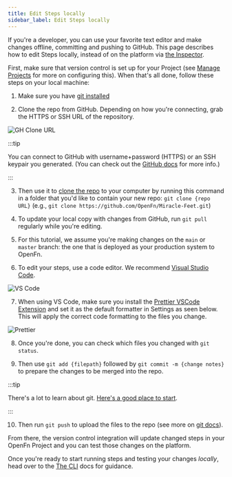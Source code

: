 ```yaml
---
title: Edit Steps locally
sidebar_label: Edit Steps locally
---
```


If you're a developer, you can use your favorite text editor and make changes
offline, committing and pushing to GitHub. This page describes how to edit Steps
locally, instead of on the platform via
[the Inspector](/documentation/build/steps/step-editor).

First, make sure that version control is set up for your Project (see
[Manage Projects](/documentation/manage-projects/platform-mgmt) for more on
configuring this). When that's all done, follow these steps on your local
machine:

1. Make sure you have
   [git installed](https://git-scm.com/book/en/v2/Getting-Started-Installing-Git)

2. Clone the repo from GitHub. Depending on how you're connecting, grab the
   HTTPS or SSH URL of the repository.

![GH Clone URL](/img/git_clone_url.png)

:::tip

You can connect to GitHub with username+password (HTTPS) or an SSH keypair you
generated. (You can check out the
[GitHub docs](https://docs.github.com/en/get-started/getting-started-with-git/about-remote-repositories)
for more info.)

:::

3. Then use it to
   [clone the repo](https://docs.github.com/en/repositories/creating-and-managing-repositories/cloning-a-repository)
   to your computer by running this command in a folder that you'd like to
   contain your new repo: `git clone {repo URL}` (e.g.,
   `git clone https://github.com/OpenFn/Miracle-Feet.git`)

4. To update your local copy with changes from GitHub, run `git pull` regularly
   while you're editing.

5. For this tutorial, we assume you're making changes on the `main` or `master`
   branch: the one that is deployed as your production system to OpenFn.

6. To edit your steps, use a code editor. We recommend
   [Visual Studio Code](https://code.visualstudio.com/download).

![VS Code](/img/edit_job_vscode.png)

7. When using VS Code, make sure you install the
   [Prettier VSCode Extension](https://marketplace.visualstudio.com/items?itemName=esbenp.prettier-vscode)
   and set it as the default formatter in Settings as seen below. This will apply
   the correct code formatting to the files you change.

![Prettier](/img/prettier.png)

8. Once you're done, you can check which files you changed with `git status`.

9. Then use `git add {filepath}` followed by `git commit -m {change notes}` to
   prepare the changes to be merged into the repo.

:::tip

There's a lot to learn about git.
[Here's a good place to start](https://github.com/git-guides/git-commit).

:::

10. Then run `git push` to upload the files to the repo (see more on
    [git docs](https://github.com/git-guides/git-push)).

From there, the version control integration will update changed steps in your
OpenFn Project and you can test those changes on the platform.

Once you're ready to start running steps and testing your changes _locally_,
head over to the [The CLI](/documentation/cli) docs for guidance.
